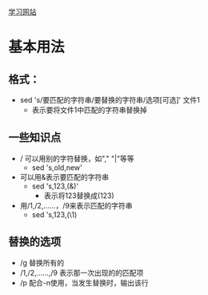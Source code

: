 [学习网站]( https://codeantenna.com/a/SVPvYaUDKA )
# 基本用法
## 格式：
- sed 's/要匹配的字符串/要替换的字符串/选项[可选]' 文件1
    - 表示要将文件1中匹配的字符串替换掉

## 一些知识点
- / 可以用别的字符替换，如","  "|"等等
    - sed 's,old,new'
- 可以用&表示要匹配的字符串
    - sed 's,123,(&)'
        - 表示将123替换成(123)
- 用/1,/2,……，/9来表示匹配的字符串
    - sed 's,123,(\1)

## 替换的选项
- /g 替换所有的
- /1,/2,……,/9 表示那一次出现的的匹配项
- /p 配合-n使用，当发生替换时，输出该行

